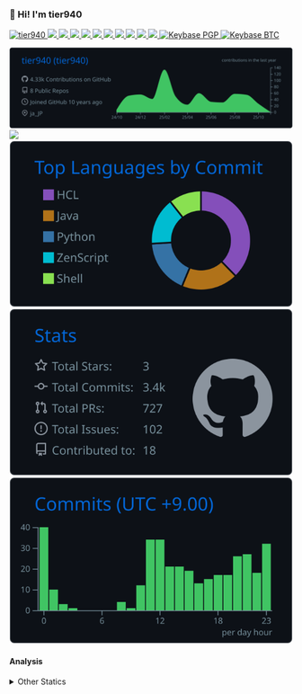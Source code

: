 ### 👋 Hi! I'm tier940

<p align="left"> 
  <a href="https://github.com/tier940/tier940/">
    <img src="https://komarev.com/ghpvc/?username=tier940" alt="tier940" />
  </a>
  <a href="http://twitter.com/tier940">
    <img height="20" src="https://img.shields.io/twitter/follow/tier940?label=Twitter&logo=twitter&style=flat" />
  </a>
  <a href="https://github.com/tier940">
    <img height="20" src="https://img.shields.io/github/followers/tier940?label=follow&logo=github&style=flat" />
  </a>
  <a href="https://www.reddit.com/user/tier940">
    <img height="20" src="https://img.shields.io/reddit/user-karma/combined/tier940?label=Reddit&logo=reddit&style=flat" />
  </a>
  <a href="https://stackoverflow.com/users/17317833/tier940">
    <img height="20" src="https://img.shields.io/stackexchange/stackoverflow/r/17317833?label=StackOverflow&logo=stack-overflow&style=flat" />
  </a>
  <a href="https://zenn.dev/tier940">
    <img height="20" src="https://zenn.badge.nikaera.com/s/tier940/likes" />
  </a>
  <a href="https://zenn.dev/tier940">
    <img height="20" src="https://zenn.badge.nikaera.com/s/tier940/followers" />
  </a>
  <a href="https://zenn.dev/tier940">
    <img height="20" src="https://zenn.badge.nikaera.com/s/tier940/articles" />
  </a>
  <a href="http://qiita.com/tier940">
    <img height="20" src="https://qiita-badge.apiapi.app/s/tier940/posts.svg" />
  </a>
  <a href="http://qiita.com/tier940">
    <img height="20" src="https://qiita-badge.apiapi.app/s/tier940/contributions.svg" />
  </a>
  <a href="https://github.com/tier940/tier940/">
    <img height="20" src="https://github.com/tier940/tier940/actions/workflows/main.yml/badge.svg" />
  </a>
  <a href="https://keybase.io/tier940">
    <img alt="Keybase PGP" src="https://img.shields.io/keybase/pgp/tier940">
  </a>
  <a href="https://keybase.io/tier940">
    <img alt="Keybase BTC" src="https://img.shields.io/keybase/btc/tier940">
  </a>
</p>

[![](https://raw.githubusercontent.com/tier940/tier940/main/profile-summary-card-output/github_dark/0-profile-details.svg)](https://github.com/vn7n24fzkq/github-profile-summary-cards)
[![](https://raw.githubusercontent.com/tier940/tier940/main/profile-summary-card-output/github_dark/1-repos-per-language.svg)](https://github.com/vn7n24fzkq/github-profile-summary-cards) [![](https://raw.githubusercontent.com/tier940/tier940/main/profile-summary-card-output/github_dark/2-most-commit-language.svg)](https://github.com/vn7n24fzkq/github-profile-summary-cards)
[![](https://raw.githubusercontent.com/tier940/tier940/main/profile-summary-card-output/github_dark/3-stats.svg)](https://github.com/vn7n24fzkq/github-profile-summary-cards) [![](https://raw.githubusercontent.com/tier940/tier940/main/profile-summary-card-output/github_dark/4-productive-time.svg)](https://github.com/vn7n24fzkq/github-profile-summary-cards)


#### Analysis
<!-- <img height="150" src="https://github.com/tier940/tier940/blob/master/images/stat.svg" alt="Alternative Text"/> -->

<details>
  <summary>Other Statics</summary>
  <!--START_SECTION:waka-->
![Code Time](http://img.shields.io/badge/Code%20Time-2%2C772%20hrs%2038%20mins-blue)

**🐱 My GitHub Data** 

> 📦 16.9 kB Used in GitHub's Storage 
 > 
> 💼 Opted to Hire
 > 
> 📜 11 Public Repositories 
 > 
> 🔑 1 Private Repositories 
 > 
**I'm an Early 🐤** 

```text
🌞 Morning                832 commits         ████░░░░░░░░░░░░░░░░░░░░░   14.29 % 
🌆 Daytime                2302 commits        ██████████░░░░░░░░░░░░░░░   39.54 % 
🌃 Evening                2127 commits        █████████░░░░░░░░░░░░░░░░   36.53 % 
🌙 Night                  561 commits         ██░░░░░░░░░░░░░░░░░░░░░░░   09.64 % 
```
📅 **I'm Most Productive on Saturday** 

```text
Monday                   629 commits         ███░░░░░░░░░░░░░░░░░░░░░░   10.80 % 
Tuesday                  1082 commits        █████░░░░░░░░░░░░░░░░░░░░   18.58 % 
Wednesday                620 commits         ███░░░░░░░░░░░░░░░░░░░░░░   10.65 % 
Thursday                 722 commits         ███░░░░░░░░░░░░░░░░░░░░░░   12.40 % 
Friday                   733 commits         ███░░░░░░░░░░░░░░░░░░░░░░   12.59 % 
Saturday                 1250 commits        █████░░░░░░░░░░░░░░░░░░░░   21.47 % 
Sunday                   786 commits         ███░░░░░░░░░░░░░░░░░░░░░░   13.50 % 
```


📊 **This Week I Spent My Time On** 

```text
🕑︎ Time Zone: Asia/Tokyo

💬 Programming Languages: 
INI                      3 hrs 42 mins       ██████░░░░░░░░░░░░░░░░░░░   24.74 % 
YAML                     2 hrs 39 mins       ████░░░░░░░░░░░░░░░░░░░░░   17.74 % 
Markdown                 1 hr 30 mins        ███░░░░░░░░░░░░░░░░░░░░░░   10.02 % 
JSON                     1 hr 26 mins        ██░░░░░░░░░░░░░░░░░░░░░░░   09.61 % 
Assembly                 1 hr 23 mins        ██░░░░░░░░░░░░░░░░░░░░░░░   09.30 % 

🔥 Editors: 
VS Code                  14 hrs 58 mins      █████████████████████████   99.74 % 
IntelliJ                 2 mins              ░░░░░░░░░░░░░░░░░░░░░░░░░   00.26 % 

💻 Operating System: 
Windows                  11 hrs 40 mins      ███████████████████░░░░░░   77.82 % 
Linux                    3 hrs 19 mins       ██████░░░░░░░░░░░░░░░░░░░   22.18 % 
```

**I Mostly Code in Java** 

```text
Java                     11 repos            ███████████░░░░░░░░░░░░░░   42.31 % 
ZenScript                3 repos             ███░░░░░░░░░░░░░░░░░░░░░░   11.54 % 
HCL                      2 repos             ██░░░░░░░░░░░░░░░░░░░░░░░   07.69 % 
HTML                     2 repos             ██░░░░░░░░░░░░░░░░░░░░░░░   07.69 % 
Dockerfile               1 repo              █░░░░░░░░░░░░░░░░░░░░░░░░   03.85 % 
```



**Timeline**

![Lines of Code chart](https://raw.githubusercontent.com/tier940/tier940/main/assets/bar_graph.png)


 Last Updated on 24/09/2023 01:18:12 UTC
<!--END_SECTION:waka-->
</details>
